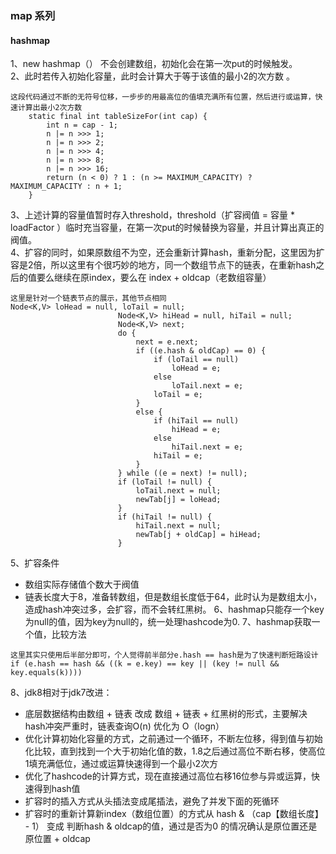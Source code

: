 ### map 系列

#### hashmap  
1、new hashmap（） 不会创建数组，初始化会在第一次put的时候触发。  
2、此时若传入初始化容量，此时会计算大于等于该值的最小2的次方数 。  
```
这段代码通过不断的无符号位移，一步步的用最高位的值填充满所有位置，然后进行或运算，快速计算出最小2次方数
    static final int tableSizeFor(int cap) {
        int n = cap - 1;
        n |= n >>> 1;
        n |= n >>> 2;
        n |= n >>> 4;
        n |= n >>> 8;
        n |= n >>> 16;
        return (n < 0) ? 1 : (n >= MAXIMUM_CAPACITY) ? MAXIMUM_CAPACITY : n + 1;
    }
```
3、上述计算的容量值暂时存入threshold，threshold（扩容阀值 = 容量 * loadFactor ）临时充当容量，在第一次put的时候替换为容量，并且计算出真正的阀值。  
4、扩容的同时，如果原数组不为空，还会重新计算hash，重新分配，这里因为扩容是2倍，所以这里有个很巧妙的地方，同一个数组节点下的链表，在重新hash之后的值要么继续在原index，要么在 index + oldcap（老数组容量）

```
这里是针对一个链表节点的展示，其他节点相同
Node<K,V> loHead = null, loTail = null;
                        Node<K,V> hiHead = null, hiTail = null;
                        Node<K,V> next;
                        do {
                            next = e.next;
                            if ((e.hash & oldCap) == 0) {
                                if (loTail == null)
                                    loHead = e;
                                else
                                    loTail.next = e;
                                loTail = e;
                            }
                            else {
                                if (hiTail == null)
                                    hiHead = e;
                                else
                                    hiTail.next = e;
                                hiTail = e;
                            }
                        } while ((e = next) != null);
                        if (loTail != null) {
                            loTail.next = null;
                            newTab[j] = loHead;
                        }
                        if (hiTail != null) {
                            hiTail.next = null;
                            newTab[j + oldCap] = hiHead;
                        }
```

5、扩容条件
- 数组实际存储值个数大于阀值
- 链表长度大于8，准备转数组，但是数组长度低于64，此时认为是数组太小，造成hash冲突过多，会扩容，而不会转红黑树。
6、hashmap只能存一个key为null的值，因为key为null的，统一处理hashcode为0.
7、hashmap获取一个值，比较方法
```
这里其实只使用后半部分即可，个人觉得前半部分e.hash == hash是为了快速判断短路设计
if (e.hash == hash && ((k = e.key) == key || (key != null && key.equals(k))))
```

8、jdk8相对于jdk7改进：
- 底层数据结构由数组 + 链表 改成 数组 + 链表 + 红黑树的形式，主要解决hash冲突严重时，链表查询O(n) 优化为 O（logn）
- 优化计算初始化容量的方式，之前通过一个循环，不断左位移，得到值与初始化比较，直到找到一个大于初始化值的数，1.8之后通过高位不断右移，使高位1填充满低位，通过或运算快速得到一个最小2次方
- 优化了hashcode的计算方式，现在直接通过高位右移16位参与异或运算，快速得到hash值
- 扩容时的插入方式从头插法变成尾插法，避免了并发下面的死循环
- 扩容时的重新计算新index（数组位置）的方式从 hash & （cap【数组长度】 - 1） 变成 判断hash & oldcap的值，通过是否为0 的情况确认是原位置还是 原位置 + oldcap
